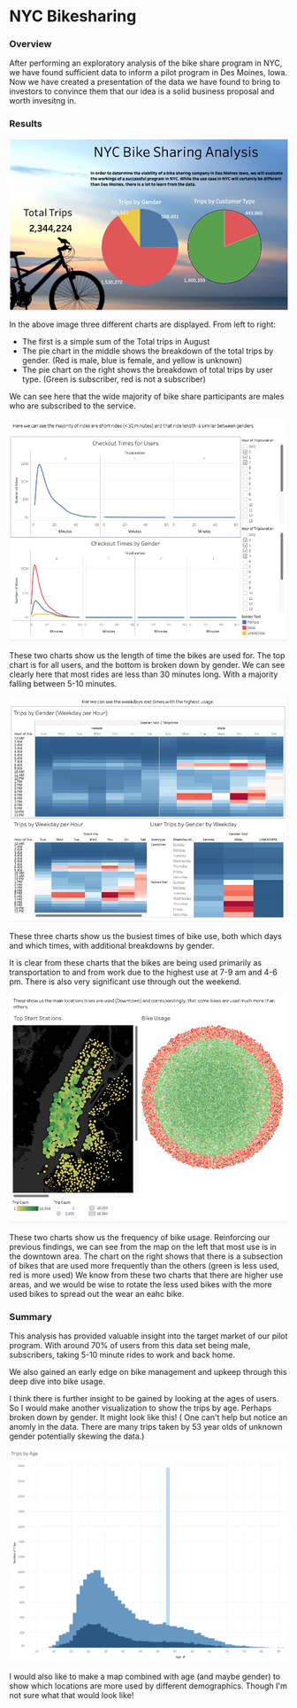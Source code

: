 # NYC Bikesharing

### Overview

After performing an exploratory analysis of the bike share program in NYC, we have found sufficient data to inform a pilot program in Des Moines, Iowa. Now we have created a presentation of the data we have found to bring to investors to convince them that our idea is a solid business proposal and worth invesitng in. 


### Results

![Basic Trip Statistics](https://github.com/Olibabba/bikesharing/blob/main/Resources/Screen%20Shot%202022-07-02%20at%2011.21.47%20PM.png)

In the above image three different charts are displayed. From left to right:

- The first is a simple sum of the Total trips in August
- The pie chart in the middle shows the breakdown of the total trips by gender. (Red is male, blue is female, and yellow is unknown)
- The pie chart on the right shows the breakdown of total trips by user type. (Green is subscriber, red is not a subscriber)

We can see here that the wide majority of bike share participants are males who are subscribed to the service.

![Length of Ride](https://github.com/Olibabba/bikesharing/blob/main/Resources/Screen%20Shot%202022-07-02%20at%2011.21.57%20PM.png)

These two charts show us the length of time the bikes are used for. The top chart is for all users, and the bottom is broken down by gender. We can see clearly here that most rides are less than 30 minutes long. With a majority falling between 5-10 minutes.

![Time of Day and Week Heatmap](https://github.com/Olibabba/bikesharing/blob/main/Resources/Screen%20Shot%202022-07-02%20at%2011.22.08%20PM.png)

These three charts show us the busiest times of bike use, both which days and which times, with additional breakdowns by gender. 

It is clear from these charts that the bikes are being used primarily as transportation to and from work due to the highest use at 7-9 am and 4-6 pm. There is also very significant use through out the weekend. 

![Bike Usage](https://github.com/Olibabba/bikesharing/blob/main/Resources/bike_use.png)

These two charts show us the frequency of bike usage. Reinforcing our previous findings, we can see from the map on the left that most use is in the downtown area. The chart on the right shows that there is a subsection of bikes that are used more frequently than the others (green is less used, red is more used) We know from these two charts that there are higher use areas, and we would be wise to rotate the less used bikes with the more used bikes to spread out the wear an eahc bike.

### Summary

This analysis has provided valuable insight into the target market of our pilot program. With around 70% of users from this data set being male, subscribers, taking 5-10 minute rides to work and back home.

We also gained an early edge on bike management and upkeep through this deep dive into bike usage.

I think there is further insight to be gained by looking at the ages of users. So I would make another visualization to show the trips by age. Perhaps broken down by gender. It might look like this! ( One can't help but notice an anomly in the data. There are many trips taken by 53 year olds of unknown gender potentially skewing the data.)

![Trips by Age](https://github.com/Olibabba/bikesharing/blob/main/Resources/Age.png)

I would also like to make a map combined with age (and maybe gender) to show which locations are more used by different demographics. Though I'm not sure what that would look like!